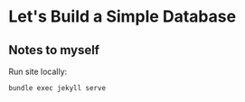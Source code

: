 # Let's Build a Simple Database



## Notes to myself

Run site locally:
```
bundle exec jekyll serve
```
